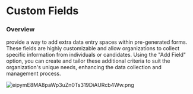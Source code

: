 # Custom Fields

### Overview

provide a way to add extra data entry spaces within pre-generated forms. These fields are highly customizable and allow organizations to collect specific information from individuals or candidates. Using the "Add Field" option, you can create and tailor these additional criteria to suit the organization's unique needs, enhancing the data collection and management process.

![eipymE8MA8paWp3uZn0Ts319DiAURcb4Ww.png](Custom%20Fields%201c6877a377a44b36818d9780a88a1585/eipymE8MA8paWp3uZn0Ts319DiAURcb4Ww.png)